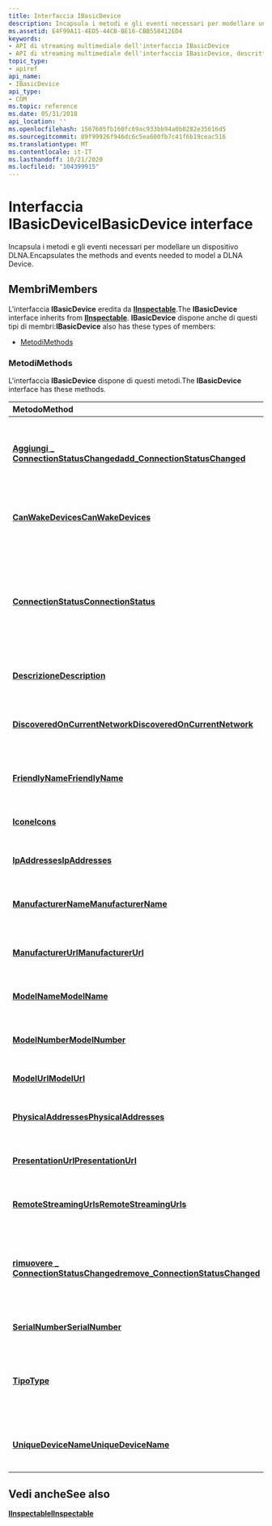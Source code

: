```yaml
---
title: Interfaccia IBasicDevice
description: Incapsula i metodi e gli eventi necessari per modellare un dispositivo DLNA.
ms.assetid: E4F99A11-4ED5-44CB-BE16-CBB558412ED4
keywords:
- API di streaming multimediale dell'interfaccia IBasicDevice
- API di streaming multimediale dell'interfaccia IBasicDevice, descritta
topic_type:
- apiref
api_name:
- IBasicDevice
api_type:
- COM
ms.topic: reference
ms.date: 05/31/2018
api_location: ''
ms.openlocfilehash: 1567605fb160fc69ac933bb94a0b0282e35616d5
ms.sourcegitcommit: 89f99926f946dc6c5ea600fb7c41f6b19ceac516
ms.translationtype: MT
ms.contentlocale: it-IT
ms.lasthandoff: 10/21/2020
ms.locfileid: "104399915"
---
```

# <a name="ibasicdevice-interface"></a><span data-ttu-id="60012-105">Interfaccia IBasicDevice</span><span class="sxs-lookup"><span data-stu-id="60012-105">IBasicDevice interface</span></span>

<span data-ttu-id="60012-106">Incapsula i metodi e gli eventi necessari per modellare un dispositivo DLNA.</span><span class="sxs-lookup"><span data-stu-id="60012-106">Encapsulates the methods and events needed to model a DLNA Device.</span></span>

## <a name="members"></a><span data-ttu-id="60012-107">Membri</span><span class="sxs-lookup"><span data-stu-id="60012-107">Members</span></span>

<span data-ttu-id="60012-108">L'interfaccia **IBasicDevice** eredita da [**IInspectable**](/windows/desktop/api/inspectable/nn-inspectable-iinspectable).</span><span class="sxs-lookup"><span data-stu-id="60012-108">The **IBasicDevice** interface inherits from [**IInspectable**](/windows/desktop/api/inspectable/nn-inspectable-iinspectable).</span></span> <span data-ttu-id="60012-109">**IBasicDevice** dispone anche di questi tipi di membri:</span><span class="sxs-lookup"><span data-stu-id="60012-109">**IBasicDevice** also has these types of members:</span></span>

-   [<span data-ttu-id="60012-110">Metodi</span><span class="sxs-lookup"><span data-stu-id="60012-110">Methods</span></span>](#methods)

### <a name="methods"></a><span data-ttu-id="60012-111">Metodi</span><span class="sxs-lookup"><span data-stu-id="60012-111">Methods</span></span>

<span data-ttu-id="60012-112">L'interfaccia **IBasicDevice** dispone di questi metodi.</span><span class="sxs-lookup"><span data-stu-id="60012-112">The **IBasicDevice** interface has these methods.</span></span>



| <span data-ttu-id="60012-113">Metodo</span><span class="sxs-lookup"><span data-stu-id="60012-113">Method</span></span>                                                                                 | <span data-ttu-id="60012-114">Descrizione</span><span class="sxs-lookup"><span data-stu-id="60012-114">Description</span></span>                                                                                                                    |
|:---------------------------------------------------------------------------------------|:-------------------------------------------------------------------------------------------------------------------------------|
| [<span data-ttu-id="60012-115">**Aggiungi \_ ConnectionStatusChanged**</span><span class="sxs-lookup"><span data-stu-id="60012-115">**add\_ConnectionStatusChanged**</span></span>](ibasicdevice-add-connectionstatuschanged.md)       | <span data-ttu-id="60012-116">Registra un gestore eventi per l'evento [**ConnectionStatusChanged**](connectionstatuschanged.md) .</span><span class="sxs-lookup"><span data-stu-id="60012-116">Registers an event handler for the [**ConnectionStatusChanged**](connectionstatuschanged.md) event.</span></span><br/>                |
| [<span data-ttu-id="60012-117">**CanWakeDevices**</span><span class="sxs-lookup"><span data-stu-id="60012-117">**CanWakeDevices**</span></span>](ibasicdevice-canwakedevices.md)                                  | <span data-ttu-id="60012-118">Recupera un valore che indica se il dispositivo può essere riattivato.</span><span class="sxs-lookup"><span data-stu-id="60012-118">Retrieves a value that indicates if the device can wake.</span></span><br/>                                                            |
| <span data-ttu-id="60012-119">[**ConnectionStatus**](/previous-versions/windows/desktop/legacy/hh828873(v=vs.85))</span><span class="sxs-lookup"><span data-stu-id="60012-119">[**ConnectionStatus**](/previous-versions/windows/desktop/legacy/hh828873(v=vs.85))</span></span>                              | <span data-ttu-id="60012-120">Restituisce un valore di enumerazione che indica se il dispositivo è attualmente in linea, non in linea o in sospensione ma riattivabile.</span><span class="sxs-lookup"><span data-stu-id="60012-120">Returns an enumeration value indicating whether the device is currently on-line, off-line or sleeping but wakeable.</span></span><br/> |
| [<span data-ttu-id="60012-121">**Descrizione**</span><span class="sxs-lookup"><span data-stu-id="60012-121">**Description**</span></span>](ibasicdevice-description.md)                                        | <span data-ttu-id="60012-122">Recupera una descrizione del dispositivo.</span><span class="sxs-lookup"><span data-stu-id="60012-122">Retrieves a description of the device.</span></span><br/>                                                                              |
| [<span data-ttu-id="60012-123">**DiscoveredOnCurrentNetwork**</span><span class="sxs-lookup"><span data-stu-id="60012-123">**DiscoveredOnCurrentNetwork**</span></span>](ibasicdevice-discoveredoncurrentnetwork.md)          | <span data-ttu-id="60012-124">Recupera un valore che indica se il dispositivo si trova nella rete corrente.</span><span class="sxs-lookup"><span data-stu-id="60012-124">Retrieves a value that indicates if the device is on the current network.</span></span><br/>                                           |
| [<span data-ttu-id="60012-125">**FriendlyName**</span><span class="sxs-lookup"><span data-stu-id="60012-125">**FriendlyName**</span></span>](ibasicdevice-friendlyname.md)                                      | <span data-ttu-id="60012-126">Recupera il nome descrittivo del dispositivo.</span><span class="sxs-lookup"><span data-stu-id="60012-126">Retrieves the device s friendly name.</span></span><br/>                                                                               |
| [<span data-ttu-id="60012-127">**Icone**</span><span class="sxs-lookup"><span data-stu-id="60012-127">**Icons**</span></span>](ibasicdevice-icons.md)                                                    | <span data-ttu-id="60012-128">Restituisce un vettore di interfacce [**IDeviceIcon**](/previous-versions/windows/desktop/api/windows.media.streaming/nn-windows-media-streaming-ideviceicon) .</span><span class="sxs-lookup"><span data-stu-id="60012-128">Returns a vector of [**IDeviceIcon**](/previous-versions/windows/desktop/api/windows.media.streaming/nn-windows-media-streaming-ideviceicon) interfaces.</span></span><br/>                                                  |
| [<span data-ttu-id="60012-129">**IpAddresses**</span><span class="sxs-lookup"><span data-stu-id="60012-129">**IpAddresses**</span></span>](ibasicdevice-ipaddresses.md)                                        | <span data-ttu-id="60012-130">Restituisce un vettore di indirizzi IP.</span><span class="sxs-lookup"><span data-stu-id="60012-130">Returns a vector of IP addresses.</span></span><br/>                                                                                   |
| [<span data-ttu-id="60012-131">**ManufacturerName**</span><span class="sxs-lookup"><span data-stu-id="60012-131">**ManufacturerName**</span></span>](ibasicdevice-manufacturername.md)                              | <span data-ttu-id="60012-132">Recupera il nome del produttore del dispositivo.</span><span class="sxs-lookup"><span data-stu-id="60012-132">Retrieves the device s manufacturer name.</span></span><br/>                                                                           |
| [<span data-ttu-id="60012-133">**ManufacturerUrl**</span><span class="sxs-lookup"><span data-stu-id="60012-133">**ManufacturerUrl**</span></span>](ibasicdevice-manufacturerurl.md)                                | <span data-ttu-id="60012-134">Recupera l'URL del produttore del dispositivo.</span><span class="sxs-lookup"><span data-stu-id="60012-134">Retrieves the device s manufacturer URL.</span></span><br/>                                                                            |
| [<span data-ttu-id="60012-135">**ModelName**</span><span class="sxs-lookup"><span data-stu-id="60012-135">**ModelName**</span></span>](ibasicdevice-modelname.md)                                            | <span data-ttu-id="60012-136">Recupera il nome del modello del dispositivo.</span><span class="sxs-lookup"><span data-stu-id="60012-136">Retrieves the device s model name.</span></span><br/>                                                                                  |
| [<span data-ttu-id="60012-137">**ModelNumber**</span><span class="sxs-lookup"><span data-stu-id="60012-137">**ModelNumber**</span></span>](ibasicdevice-modelnumber.md)                                        | <span data-ttu-id="60012-138">Recupera il numero di modello del dispositivo.</span><span class="sxs-lookup"><span data-stu-id="60012-138">Retrieves the device s model number.</span></span><br/>                                                                                |
| [<span data-ttu-id="60012-139">**ModelUrl**</span><span class="sxs-lookup"><span data-stu-id="60012-139">**ModelUrl**</span></span>](ibasicdevice-modelurl.md)                                              | <span data-ttu-id="60012-140">Recupera l'URL del modello del dispositivo.</span><span class="sxs-lookup"><span data-stu-id="60012-140">Retrieves the device s model URL.</span></span><br/>                                                                                   |
| [<span data-ttu-id="60012-141">**PhysicalAddresses**</span><span class="sxs-lookup"><span data-stu-id="60012-141">**PhysicalAddresses**</span></span>](ibasicdevice-physicaladdresses.md)                            | <span data-ttu-id="60012-142">Restituisce un vettore di indirizzi fisici.</span><span class="sxs-lookup"><span data-stu-id="60012-142">Returns a vector of physical addresses.</span></span><br/>                                                                             |
| [<span data-ttu-id="60012-143">**PresentationUrl**</span><span class="sxs-lookup"><span data-stu-id="60012-143">**PresentationUrl**</span></span>](ibasicdevice-presentationurl.md)                                | <span data-ttu-id="60012-144">Recupera l'URL di presentazione del dispositivo.</span><span class="sxs-lookup"><span data-stu-id="60012-144">Retrieves the device s presentation URL.</span></span><br/>                                                                            |
| [<span data-ttu-id="60012-145">**RemoteStreamingUrls**</span><span class="sxs-lookup"><span data-stu-id="60012-145">**RemoteStreamingUrls**</span></span>](ibasicdevice-remotestreamingurls.md)                        | <span data-ttu-id="60012-146">Restituisce un vettore di URL di streaming remoto.</span><span class="sxs-lookup"><span data-stu-id="60012-146">Returns a vector of remote streaming URLs.</span></span><br/>                                                                          |
| [<span data-ttu-id="60012-147">**rimuovere \_ ConnectionStatusChanged**</span><span class="sxs-lookup"><span data-stu-id="60012-147">**remove\_ConnectionStatusChanged**</span></span>](ibasicdevice-remove-connectionstatuschanged.md) | <span data-ttu-id="60012-148">Annulla la registrazione di un gestore eventi per l'evento [**ConnectionStatusChanged**](connectionstatuschanged.md) .</span><span class="sxs-lookup"><span data-stu-id="60012-148">Unregisters an event handler for the [**ConnectionStatusChanged**](connectionstatuschanged.md) event.</span></span><br/>              |
| [<span data-ttu-id="60012-149">**SerialNumber**</span><span class="sxs-lookup"><span data-stu-id="60012-149">**SerialNumber**</span></span>](ibasicdevice-serialnumber.md)                                      | <span data-ttu-id="60012-150">Recupera il numero di serie del dispositivo.</span><span class="sxs-lookup"><span data-stu-id="60012-150">Retrieves the device s serial number.</span></span><br/>                                                                               |
| [<span data-ttu-id="60012-151">**Tipo**</span><span class="sxs-lookup"><span data-stu-id="60012-151">**Type**</span></span>](ibasicdevice-type.md)                                                      | <span data-ttu-id="60012-152">Recupera un valore di enumerazione che indica il tipo di dispositivo del dispositivo DLNA.</span><span class="sxs-lookup"><span data-stu-id="60012-152">Retrieves an enumeration value indicating the device type of the DLNA device.</span></span><br/>                                       |
| [<span data-ttu-id="60012-153">**UniqueDeviceName**</span><span class="sxs-lookup"><span data-stu-id="60012-153">**UniqueDeviceName**</span></span>](ibasicdevice-uniquedevicename.md)                              | <span data-ttu-id="60012-154">Recupera il nome del dispositivo univoco del dispositivo (UDN).</span><span class="sxs-lookup"><span data-stu-id="60012-154">Retrieves the device s unique device name (UDN).</span></span><br/>                                                                    |



 

## <a name="see-also"></a><span data-ttu-id="60012-155">Vedi anche</span><span class="sxs-lookup"><span data-stu-id="60012-155">See also</span></span>

<dl> <dt>

[<span data-ttu-id="60012-156">**IInspectable**</span><span class="sxs-lookup"><span data-stu-id="60012-156">**IInspectable**</span></span>](/windows/desktop/api/inspectable/nn-inspectable-iinspectable)
</dt> </dl>

 

